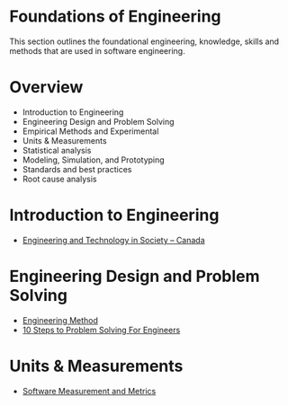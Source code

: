 # Foundations of Engineering

This section outlines the foundational engineering, knowledge, skills and methods that are used in software engineering.

# Overview

- Introduction to Engineering
- Engineering Design and Problem Solving
- Empirical Methods and Experimental
- Units & Measurements
- Statistical analysis
- Modeling, Simulation, and Prototyping
- Standards and best practices
- Root cause analysis

# Introduction to Engineering

- [Engineering and Technology in Society – Canada](https://pressbooks.bccampus.ca/engineeringinsociety)

# Engineering Design and Problem Solving

- [Engineering Method](https://sites.tufts.edu/eeseniordesignhandbook/2013/engineering-method)
- [10 Steps to Problem Solving For Engineers](https://www.engineeringinreallife.com/post/10-steps-to-problem-solving-for-engineers)

# Units & Measurements

- [Software Measurement and Metrics](https://www.geeksforgeeks.org/software-measurement-and-metrics)
